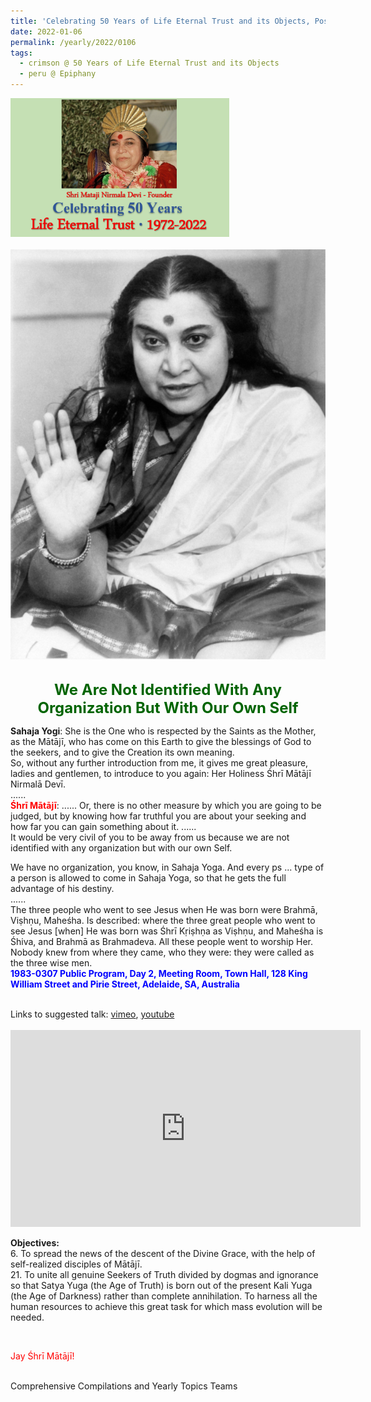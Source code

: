 ```yaml
---
title: 'Celebrating 50 Years of Life Eternal Trust and its Objects, Post 1 on the Epiphany Day'
date: 2022-01-06
permalink: /yearly/2022/0106
tags:
  - crimson @ 50 Years of Life Eternal Trust and its Objects
  - peru @ Epiphany
---
```


<div style="text-align: left"><img src="/images/Celebrating50YearsLET.png" width="350" /></div><br>

<div style="text-align: center"><img src="/images/image877_Jo_Bajescu_Collection.png" /></div>

<br>
<p style="color:DarkGreen; text-align:center">
<font size="+2"><b>We Are Not Identified With Any Organization But With Our Own Self</b><br></font>
</p>

<p>
<b>Sahaja Yogi</b>: She is the One who is respected by the Saints as the Mother, as the Mātājī, who has come on this Earth to give the blessings of God to the seekers, and to give the Creation its own meaning.<br>
So, without any further introduction from me, it gives me great pleasure, ladies and gentlemen, to introduce to you again: Her Holiness Śhrī Mātājī Nirmalā Devī.<br>
......<br>
<font color="red"><b>Śhrī Mātājī</b></font>: ...... Or, there is no other measure by which you are going to be judged, but by knowing how far truthful you are about your seeking and how far you can gain something about it. 
......<br>
 It would be very civil of you to be away from us because we are not identified with any organization but with our own Self. 

We have no organization, you know, in Sahaja Yoga. And every ps ... type of a person is allowed to come in Sahaja Yoga, so that he gets the full advantage of his destiny.<br>
......<br>
The three people who went to see Jesus when He was born were Brahmā, Viṣhṇu, Maheśha. Is described: where the three great people who went to see Jesus [when] He was born was Śhrī Kṛiṣhṇa as Viṣhṇu, and Maheśha is Śhiva, and Brahmā as Brahmadeva. All these people went to worship Her. Nobody knew from where they came, who they were: they were called as the three wise men.<br>
<font color="blue"><b>1983-0307 Public Program, Day 2, Meeting Room, Town Hall, 128 King William Street and Pirie Street, Adelaide, SA, Australia</b></font><br>
</p>

<br>
Links to suggested talk: <a href="https://vimeo.com/104918602"> vimeo</a>, <a href="https://www.youtube.com/watch?v=RHjHc8BaT_k"> youtube</a><br>
<br>

<iframe width="560" height="315" src="https://www.youtube.com/embed/RHjHc8BaT_k" title="YouTube video player" frameborder="0" allow="accelerometer; autoplay; clipboard-write; encrypted-media; gyroscope; picture-in-picture" allowfullscreen></iframe><br>


<p>
<b>Objectives:</b><br>
6. To spread the news of the descent of the Divine Grace, with the help of self-realized disciples of Mātājī.<br>
21. To unite all genuine Seekers of Truth divided by dogmas and ignorance so that Satya Yuga (the Age of Truth) is born out of the present Kali Yuga (the Age of Darkness) rather than complete annihilation. To harness all the human resources to achieve this great task for which mass evolution will be needed.
</p>  

<br>
<p style="color:red;">Jay Śhrī Mātājī!<br></p>

<br>
Comprehensive Compilations and Yearly Topics Teams